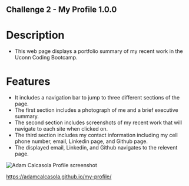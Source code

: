 ## Challenge 2 - My Profile 1.0.0

# Description
* This web page displays a portfolio summary of my recent work in the Uconn Coding Bootcamp.

# Features
* It includes a navigation bar to jump to three different sections of the page.
* The first section includes a photograph of me and a brief executive summary.
* The second section includes screenshots of my recent work that will navigate to each site when clicked on.
* The third section includes my contact information including my cell phone number, email, Linkedin page, and Github page.
* The displayed email, Linkedin, and Github navigates to the relevent page.

![Adam Calcasola Profile screenshot](https://user-images.githubusercontent.com/90876169/136716399-5ea6a584-9fdf-4c12-b5f2-282dd27c4a3b.png)

https://adamcalcasola.github.io/my-profile/